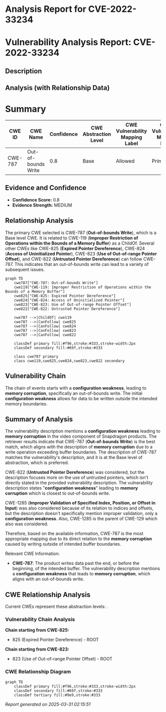 # Analysis Report for CVE-2022-33234

# Vulnerability Analysis Report: CVE-2022-33234

## Description



## Analysis (with Relationship Data)

# Summary
| CWE ID | CWE Name | Confidence | CWE Abstraction Level | CWE Vulnerability Mapping Label | CWE-Vulnerability Mapping Notes |
|---|---|---|---|---|---|
| CWE-787 | Out-of-bounds Write | 0.8 | Base | Allowed | Primary CWE |

## Evidence and Confidence

*   **Confidence Score:** 0.8
*   **Evidence Strength:** MEDIUM

## Relationship Analysis
The primary CWE selected is CWE-787 (**Out-of-bounds Write**), which is a Base level CWE. It is related to CWE-119 (**Improper Restriction of Operations within the Bounds of a Memory Buffer**) as a ChildOf. Several other CWEs like CWE-825 (**Expired Pointer Dereference**), CWE-824 (**Access of Uninitialized Pointer**), CWE-823 (**Use of Out-of-range Pointer Offset**), and CWE-822 (**Untrusted Pointer Dereference**) can follow CWE-787. This indicates that an out-of-bounds write can lead to a variety of subsequent issues.

```mermaid
graph TD
    cwe787["CWE-787: Out-of-bounds Write"]
    cwe119["CWE-119: Improper Restriction of Operations within the Bounds of a Memory Buffer"]
    cwe825["CWE-825: Expired Pointer Dereference"]
    cwe824["CWE-824: Access of Uninitialized Pointer"]
    cwe823["CWE-823: Use of Out-of-range Pointer Offset"]
    cwe822["CWE-822: Untrusted Pointer Dereference"]

    cwe787 -->|ChildOf| cwe119
    cwe787 -->|CanFollow| cwe825
    cwe787 -->|CanFollow| cwe824
    cwe787 -->|CanFollow| cwe823
    cwe787 -->|CanFollow| cwe822
    
    classDef primary fill:#f96,stroke:#333,stroke-width:2px
    classDef secondary fill:#69f,stroke:#333
    
    class cwe787 primary
    class cwe119,cwe825,cwe824,cwe823,cwe822 secondary
```

## Vulnerability Chain
The chain of events starts with a **configuration weakness**, leading to **memory corruption**, specifically an out-of-bounds write. The initial **configuration weakness** allows for data to be written outside the intended memory boundaries.

## Summary of Analysis
The vulnerability description mentions a **configuration weakness** leading to **memory corruption** in the video component of Snapdragon products. The retriever results indicate that CWE-787 (**Out-of-bounds Write**) is the best match, which aligns with the description of **memory corruption** due to a write operation exceeding buffer boundaries. The description of CWE-787 matches the vulnerability's description, and it is at the Base level of abstraction, which is preferred.

CWE-822 (**Untrusted Pointer Dereference**) was considered, but the description focuses more on the use of untrusted pointers, which isn't directly stated in the provided vulnerability description. The vulnerability description states "**configuration weakness**" leading to **memory corruption** which is closest to out-of-bounds write.

CWE-1285 (**Improper Validation of Specified Index, Position, or Offset in Input**) was also considered because of its relation to indices and offsets, but the description doesn't specifically mention improper validation, only a **configuration weakness**. Also, CWE-1285 is the parent of CWE-129 which also was considered.

Therefore, based on the available information, CWE-787 is the most appropriate mapping due to its direct relation to the **memory corruption** caused by writing outside of intended buffer boundaries.

Relevant CWE Information:
- **CWE-787**: The product writes data past the end, or before the beginning, of the intended buffer. The vulnerability description mentions a **configuration weakness** that leads to **memory corruption**, which aligns with an out-of-bounds write.


## CWE Relationship Analysis

Current CWEs represent these abstraction levels: .


### Vulnerability Chain Analysis

**Chain starting from CWE-825:**
- 825 (Expired Pointer Dereference) - ROOT


**Chain starting from CWE-823:**
- 823 (Use of Out-of-range Pointer Offset) - ROOT



### CWE Relationship Diagram

```mermaid
graph TD
    classDef primary fill:#f96,stroke:#333,stroke-width:2px
    classDef secondary fill:#69f,stroke:#333
    classDef tertiary fill:#9e9,stroke:#333
```



*Report generated on 2025-03-31 02:15:51*
